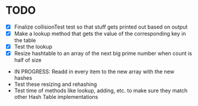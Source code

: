 # TODO

* [x] Finalize collisionTest test so that stuff gets printed out based on output
* [x] Make a lookup method that gets the value of the corresponding key in the table
* [x] Test the lookup
* [x] Resize hashtable to an array of the next big prime number when count is half of size
* IN PROGRESS: Readd in every item to the new array with the new hashes
* Test these resizing and rehashing
* Test time of methods like lookup, adding, etc. to make sure they match other Hash Table implementations
